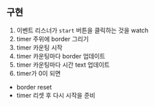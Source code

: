 ## 구현
1. 이벤트 리스너가 `start` 버튼을 클릭하는 것을 watch
2. timer 주위에 border 그리기
3. timer 카운팅 시작
4. timer 카운팅마다 border 업데이트
5. timer 카운팅마다 시간 text 업데이트
6. timer가 0이 되면
- border reset
- timer 리셋 후 다시 시작을 준비